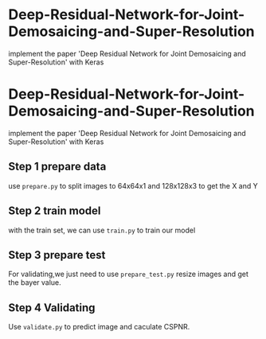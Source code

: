 # Deep-Residual-Network-for-Joint-Demosaicing-and-Super-Resolution
implement the paper 'Deep Residual Network for Joint Demosaicing and Super-Resolution' with Keras
# Deep-Residual-Network-for-Joint-Demosaicing-and-Super-Resolution
implement the paper 'Deep Residual Network for Joint Demosaicing and Super-Resolution' with Keras


## Step 1 prepare data

use `prepare.py` to split images to 64x64x1 and 128x128x3 to get the X and Y


## Step 2 train model
with the train set, we can use `train.py` to train our model

## Step 3 prepare test
For validating,we just need to use `prepare_test.py` resize images and get the bayer value.
## Step 4 Validating
Use `validate.py` to predict image and caculate CSPNR. 

